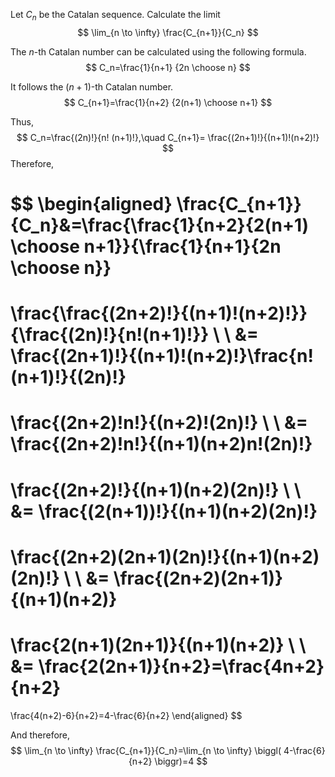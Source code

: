 Let $C_n$ be the Catalan sequence. Calculate the limit 
$$
\lim_{n \to \infty} \frac{C_{n+1}}{C_n}
$$

The $n$-th Catalan number can be calculated using the following formula.
$$
C_n=\frac{1}{n+1} {2n \choose n}
$$

It follows the $(n+1)$-th Catalan number.
$$
C_{n+1}=\frac{1}{n+2} {2(n+1) \choose n+1}
$$

Thus,
$$
C_n=\frac{(2n)!}{n! (n+1)!},\quad C_{n+1}= \frac{(2n+1)!}{(n+1)!(n+2)!}
$$
Therefore,

$$
\begin{aligned}
\frac{C_{n+1}}{C_n}&=\frac{\frac{1}{n+2}{2(n+1) \choose n+1}}{\frac{1}{n+1}{2n \choose n}}
=
\frac{\frac{(2n+2)!}{(n+1)!(n+2)!}}{\frac{(2n)!}{n!(n+1)!}}
\\
\\
&=
\frac{(2n+1)!}{(n+1)!(n+2)!}\frac{n!(n+1)!}{(2n)!}
=
\frac{(2n+2)!n!}{(n+2)!(2n)!}
\\
\\
&=
\frac{(2n+2)!n!}{(n+1)(n+2)n!(2n)!}
=
\frac{(2n+2)!}{(n+1)(n+2)(2n)!}
\\
\\
&=
\frac{(2(n+1))!}{(n+1)(n+2)(2n)!}
=
\frac{(2n+2)(2n+1)(2n)!}{(n+1)(n+2)(2n)!}
\\
\\
&=
\frac{(2n+2)(2n+1)}{(n+1)(n+2)}
=
\frac{2(n+1)(2n+1)}{(n+1)(n+2)}
\\
\\
&=
\frac{2(2n+1)}{n+2}=\frac{4n+2}{n+2}
=
\frac{4(n+2)-6}{n+2}=4-\frac{6}{n+2}
\end{aligned}
$$

And therefore,
$$
\lim_{n \to \infty} \frac{C_{n+1}}{C_n}=\lim_{n \to \infty} \biggl( 4-\frac{6}{n+2} \biggr)=4
$$
